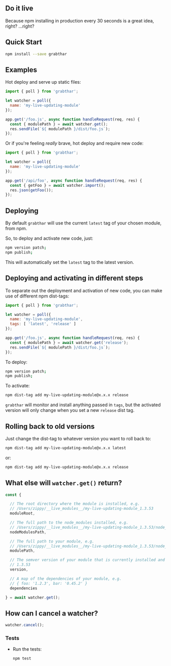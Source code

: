 Do it live
----------

Because npm installing in production every 30 seconds is a great idea, right? ...right?

## Quick Start

```bash
npm install --save grabthar
```

## Examples

Hot deploy and serve up static files:

```javascript
import { poll } from 'grabthar';

let watcher = poll({
  name: 'my-live-updating-module'
});

app.get('/foo.js', async function handleRequest(req, res) {
  const { modulePath } = await watcher.get();
  res.sendFile(`${ modulePath }/dist/foo.js`);
});
```

Or if you're feeling *really* brave, hot deploy and require new code:

```javascript
import { poll } from 'grabthar';

let watcher = poll({
  name: 'my-live-updating-module'
});

app.get('/api/foo', async function handleRequest(req, res) {
  const { getFoo } = await watcher.import();
  res.json(getFoo());
});
```

## Deploying

By default `grabthar` will use the current `latest` tag of your chosen module, from npm.

So, to deploy and activate new code, just:

```bash
npm version patch;
npm publish;
```

This will automatically set the `latest` tag to the latest version.

## Deploying and activating in different steps

To separate out the deployment and activation of new code, you can make use of different npm dist-tags:

```javascript
import { poll } from 'grabthar';

let watcher = poll({
  name: 'my-live-updating-module',
  tags: [ 'latest', 'release' ]
});

app.get('/foo.js', async function handleRequest(req, res) {
  const { modulePath } = await watcher.get('release');
  res.sendFile(`${ modulePath }/dist/foo.js`);
});
```

To deploy:

```bash
npm version patch;
npm publish;
```

To activate:

```bash
npm dist-tag add my-live-updating-module@x.x.x release
```

`grabthar` will monitor and install anything passed in `tags`, but the activated version will only change when you set a new `release` dist tag.

## Rolling back to old versions

Just change the dist-tag to whatever version you want to roll back to:

```bash
npm dist-tag add my-live-updating-module@x.x.x latest
```

or:

```bash
npm dist-tag add my-live-updating-module@x.x.x release
```

## What else will `watcher.get()` return?

```javascript
const {

  // The root directory where the module is installed, e.g.
  // /Users/zippy/__live_modules__/my-live-updating-module_1.3.53 
  moduleRoot,

  // The full path to the node_modules installed, e.g.
  // /Users/zippy/__live_modules__/my-live-updating-module_1.3.53/node_modules/
  nodeModulesPath,

  // The full path to your module, e.g.
  // /Users/zippy/__live_modules__/my-live-updating-module_1.3.53/node_modules/my-live-updating-module
  modulePath,

  // The semver version of your module that is currently installed and activated, e.g.
  // 1.3.53
  version,

  // A map of the dependencies of your module, e.g.
  // { foo: '1.2.3', bar: '0.45.2' }
  dependencies

} = await watcher.get();
```

## How can I cancel a watcher?

```javascript
watcher.cancel();
```

### Tests

- Run the tests:

  ```bash
  npm test
  ```

